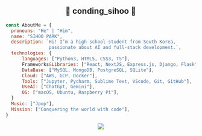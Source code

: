
## <div align="center">🤜 conding_sihoo 🤛</div>

<!--
**pandora7733/pandora7733** is a ✨ _special_ ✨ repository because its `README.md` (this file) appears on your GitHub profile.

원하는 뱃지가 필요할때 =>> {https://github.com/Ileriayo/markdown-badges}

Here are some ideas to get you started:

- 🔭 I’m currently working on ...
- 🌱 I’m currently learning ...
- 👯 I’m looking to collaborate on ...
- 🤔 I’m looking for help with ...
- 💬 Ask me about ...
- 📫 How to reach me: ...
- 😄 Pronouns: ...
- ⚡ Fun fact: ...
-->

```javascript
const AboutMe = {
  pronouns: "He" | "Him",
  name: "SIHOO PARK",
  description: `Hi! I’m a high school student from South Korea, 
                passionate about AI and full-stack development.`,
  technologies: {
      languages: ["Python3, HTML5, CSS3, TS"],
      Frameworks&Libraries: ["React, NextJS, Express.js, Django, Flask"],
      DataBase: ["MySQL, MongoDB, PostgreSQL, SQLite"],
      Cloud: ["AWS, GCP, Docker"],
      Tools: ["Jupyter, Pycharm, Sublime Text, VScode, Git, GitHub"],
      UseAI: ["ChatGpt, Gemini"],
      OS: ["macOS, Ubuntu, Raspberry Pi"],
  }
  Music: ["Jpop"],
  Mission: ["Conquering the world with code"],
}
```

<p align='center'>
  <img src="https://github-readme-stats.vercel.app/api/top-langs/?username=pandora7733&layout=compact&theme=midnight-purple"/>
</p>